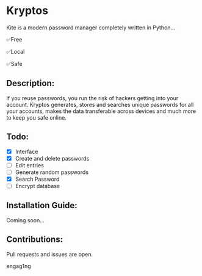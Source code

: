 # Kryptos
Kite is a modern password manager completely written in Python...

✅Free

✅Local

✅Safe

## Description:
If you reuse passwords, you run the risk of hackers getting into your account. Kryptos generates, stores and searches unique passwords for all your accounts, makes the data transferable across devices and much more to keep you safe online.

## Todo:
- [x] Interface
- [x] Create and delete passwords
- [ ] Edit entries
- [ ] Generate random passwords
- [x] Search Password
- [ ] Encrypt database

## Installation Guide:
Coming soon...

## Contributions:
Pull requests and issues are open.

engag1ng
